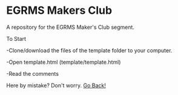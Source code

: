 # EGRMS Makers Club

A repository for the EGRMS Maker's Club segment.

To Start

-Clone/download the files of the template folder to your computer.

-Open template.html (template/template.html)

-Read the comments

Here by mistake? Don't worry. [Go Back!](https://github.com/)

